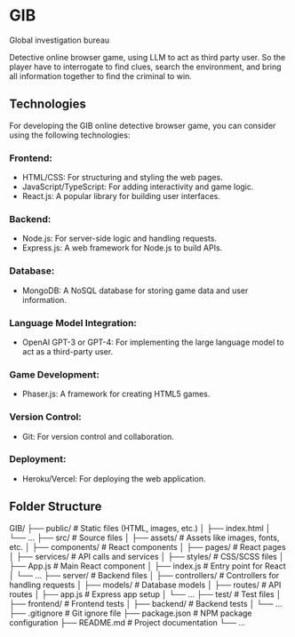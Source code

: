 # GIB
Global investigation bureau

Detective online browser game, using LLM to act as third party user. So the player have to interrogate to find clues, search the environment, and bring all information together to find the criminal to win.

## Technologies

For developing the GIB online detective browser game, you can consider using the following technologies:

### Frontend:
- HTML/CSS: For structuring and styling the web pages.
- JavaScript/TypeScript: For adding interactivity and game logic.
- React.js: A popular library for building user interfaces.

### Backend:
- Node.js: For server-side logic and handling requests.
- Express.js: A web framework for Node.js to build APIs.

### Database:
- MongoDB: A NoSQL database for storing game data and user information.

### Language Model Integration:
- OpenAI GPT-3 or GPT-4: For implementing the large language model to act as a third-party user.

### Game Development:
- Phaser.js: A framework for creating HTML5 games.

### Version Control:
- Git: For version control and collaboration.

### Deployment:
- Heroku/Vercel: For deploying the web application.

## Folder Structure

GIB/
├── public/                 # Static files (HTML, images, etc.)
│   ├── index.html
│   └── ...
├── src/                    # Source files
│   ├── assets/             # Assets like images, fonts, etc.
│   ├── components/         # React components
│   ├── pages/              # React pages
│   ├── services/           # API calls and services
│   ├── styles/             # CSS/SCSS files
│   ├── App.js              # Main React component
│   ├── index.js            # Entry point for React
│   └── ...
├── server/                 # Backend files
│   ├── controllers/        # Controllers for handling requests
│   ├── models/             # Database models
│   ├── routes/             # API routes
│   ├── app.js              # Express app setup
│   └── ...
├── test/                   # Test files
│   ├── frontend/           # Frontend tests
│   ├── backend/            # Backend tests
│   └── ...
├── .gitignore              # Git ignore file
├── package.json            # NPM package configuration
├── README.md               # Project documentation
└── ...
